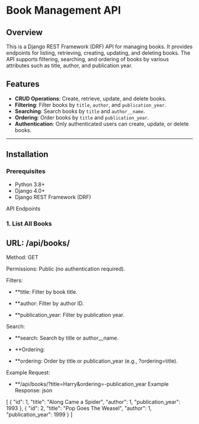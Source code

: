 # Book Management API

## Overview
This is a Django REST Framework (DRF) API for managing books. It provides endpoints for listing, retrieving, creating, updating, and deleting books. The API supports filtering, searching, and ordering of books by various attributes such as title, author, and publication year.

## Features
- **CRUD Operations**: Create, retrieve, update, and delete books.
- **Filtering**: Filter books by `title`, `author`, and `publication_year`.
- **Searching**: Search books by `title` and `author__name`.
- **Ordering**: Order books by `title` and `publication_year`.
- **Authentication**: Only authenticated users can create, update, or delete books.

---

## Installation

### Prerequisites
- Python 3.8+
- Django 4.0+
- Django REST Framework (DRF)

API Endpoints
### 1. List All Books
## URL: /api/books/

Method: GET

Permissions: Public (no authentication required).

Filters:

- **title: Filter by book title.

- **author: Filter by author ID.

- **publication_year: Filter by publication year.

Search:

- **search: Search by title or author__name.

- **Ordering:

- **ordering: Order by title or publication_year (e.g., ?ordering=title).

Example Request:

- **/api/books/?title=Harry&ordering=-publication_year
Example Response:
json

[
    {
        "id": 1,
        "title": "Along Came a Spider",
        "author": 1,
        "publication_year": 1993
    },
    {
        "id": 2,
        "title": "Pop Goes The Weasel",
        "author": 1,
        "publication_year": 1999
    }
]